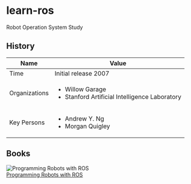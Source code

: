 # learn-ros
Robot Operation System Study

## History

| Name | Value |
| --- | --- |
| Time | Initial release	2007 |
| Organizations | <ul><li>Willow Garage <li>Stanford Artificial Intelligence Laboratory</ul> |
| Key Persons | <ul><li>Andrew Y. Ng <li>Morgan Quigley</ul> |

## Books

![Programming Robots with ROS](https://images-na.ssl-images-amazon.com/images/I/51GXUz7PjEL._SX379_BO1,204,203,200_.jpg)  
[Programming Robots with ROS](https://amzn.to/2RgqFJ2)
